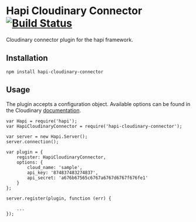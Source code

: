 # Hapi Cloudinary Connector [![Build Status](https://travis-ci.org/gergoerdosi/hapi-cloudinary-connector.svg)](https://travis-ci.org/gergoerdosi/hapi-cloudinary-connector)


Cloudinary connector plugin for the hapi framework.

## Installation

```
npm install hapi-cloudinary-connector
```

## Usage

The plugin accepts a configuration object. Available options can be found in the Cloudinary [documentation](http://cloudinary.com/documentation/node_additional_topics#configuration_options).

```
var Hapi = require('hapi');
var HapiCloudinaryConnector = require('hapi-cloudinary-connector');

var server = new Hapi.Server();
server.connection();

var plugin = {
    register: HapiCloudinaryConnector,
    options: {
        cloud_name: 'sample',
        api_key: '874837483274837',
        api_secret: 'a676b67565c6767a6767d6767f676fe1'
    }
};

server.register(plugin, function (err) {

    ...
});
```
